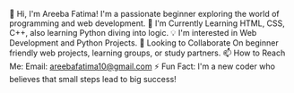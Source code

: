 👋 Hi, I'm Areeba Fatima! I'm a passionate beginner exploring the world of programming and web development.
🌱 I'm Currently Learning HTML, CSS, C++, also learning Python diving into logic.
💡 I'm interested in Web Development and Python Projects.
🤝 Looking to Collaborate On beginner friendly web projects, learning groups, or study partners.
📫 How to Reach Me:
Email: areebafatima10@gmail.com
⚡ Fun Fact:
I'm a new coder who believes that small steps lead to big success!
